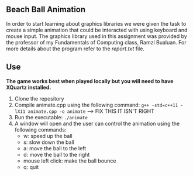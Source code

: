 ## Beach Ball Animation

In order to start learning about graphics libraries we were given the task to create a simple animation that could be interacted with using keyboard and mouse input. The graphics library used in this assignment was provided by the professor of my Fundamentals of Computing class, Ramzi Bualuan. For more details about the program refer to the *report.txt* file. 

## Use

**The game works best when played locally but you will need to have XQuartz installed.**

1. Clone the repository
2. Compile animate.cpp using the following command: `g++ -std=c++11 -lX11 animate.cpp -o animate` --> FIX THIS IT ISN'T RIGHT
3. Run the executable: `./animate`
4. A window will open and the user can control the animation using the following commands:
	* w: speed up the ball
	* s: slow down the ball
	* a: move the ball to the left
	* d: move the ball to the right
	* mouse left click: make the ball bounce
	* q: quit


